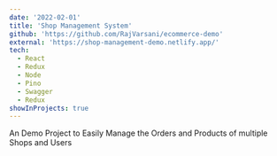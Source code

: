 ```yaml
---
date: '2022-02-01'
title: 'Shop Management System'
github: 'https://github.com/RajVarsani/ecommerce-demo'
external: 'https://shop-management-demo.netlify.app/'
tech:
  - React
  - Redux
  - Node
  - Pino
  - Swagger
  - Redux
showInProjects: true
---
```


An Demo Project to Easily Manage the Orders and Products of multiple Shops and Users
